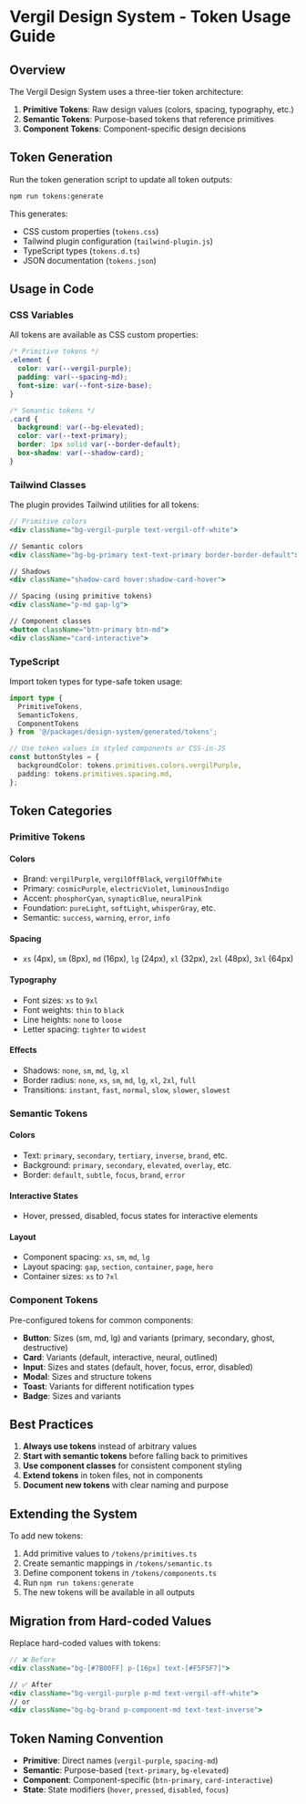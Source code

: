 # Vergil Design System - Token Usage Guide

## Overview

The Vergil Design System uses a three-tier token architecture:

1. **Primitive Tokens**: Raw design values (colors, spacing, typography, etc.)
2. **Semantic Tokens**: Purpose-based tokens that reference primitives
3. **Component Tokens**: Component-specific design decisions

## Token Generation

Run the token generation script to update all token outputs:

```bash
npm run tokens:generate
```

This generates:
- CSS custom properties (`tokens.css`)
- Tailwind plugin configuration (`tailwind-plugin.js`)
- TypeScript types (`tokens.d.ts`)
- JSON documentation (`tokens.json`)

## Usage in Code

### CSS Variables

All tokens are available as CSS custom properties:

```css
/* Primitive tokens */
.element {
  color: var(--vergil-purple);
  padding: var(--spacing-md);
  font-size: var(--font-size-base);
}

/* Semantic tokens */
.card {
  background: var(--bg-elevated);
  color: var(--text-primary);
  border: 1px solid var(--border-default);
  box-shadow: var(--shadow-card);
}
```

### Tailwind Classes

The plugin provides Tailwind utilities for all tokens:

```jsx
// Primitive colors
<div className="bg-vergil-purple text-vergil-off-white">

// Semantic colors
<div className="bg-bg-primary text-text-primary border-border-default">

// Shadows
<div className="shadow-card hover:shadow-card-hover">

// Spacing (using primitive tokens)
<div className="p-md gap-lg">

// Component classes
<button className="btn-primary btn-md">
<div className="card-interactive">
```

### TypeScript

Import token types for type-safe token usage:

```typescript
import type { 
  PrimitiveTokens, 
  SemanticTokens, 
  ComponentTokens 
} from '@/packages/design-system/generated/tokens';

// Use token values in styled components or CSS-in-JS
const buttonStyles = {
  backgroundColor: tokens.primitives.colors.vergilPurple,
  padding: tokens.primitives.spacing.md,
};
```

## Token Categories

### Primitive Tokens

#### Colors
- Brand: `vergilPurple`, `vergilOffBlack`, `vergilOffWhite`
- Primary: `cosmicPurple`, `electricViolet`, `luminousIndigo`
- Accent: `phosphorCyan`, `synapticBlue`, `neuralPink`
- Foundation: `pureLight`, `softLight`, `whisperGray`, etc.
- Semantic: `success`, `warning`, `error`, `info`

#### Spacing
- `xs` (4px), `sm` (8px), `md` (16px), `lg` (24px), `xl` (32px), `2xl` (48px), `3xl` (64px)

#### Typography
- Font sizes: `xs` to `9xl`
- Font weights: `thin` to `black`
- Line heights: `none` to `loose`
- Letter spacing: `tighter` to `widest`

#### Effects
- Shadows: `none`, `sm`, `md`, `lg`, `xl`
- Border radius: `none`, `xs`, `sm`, `md`, `lg`, `xl`, `2xl`, `full`
- Transitions: `instant`, `fast`, `normal`, `slow`, `slower`, `slowest`

### Semantic Tokens

#### Colors
- Text: `primary`, `secondary`, `tertiary`, `inverse`, `brand`, etc.
- Background: `primary`, `secondary`, `elevated`, `overlay`, etc.
- Border: `default`, `subtle`, `focus`, `brand`, `error`

#### Interactive States
- Hover, pressed, disabled, focus states for interactive elements

#### Layout
- Component spacing: `xs`, `sm`, `md`, `lg`
- Layout spacing: `gap`, `section`, `container`, `page`, `hero`
- Container sizes: `xs` to `7xl`

### Component Tokens

Pre-configured tokens for common components:

- **Button**: Sizes (sm, md, lg) and variants (primary, secondary, ghost, destructive)
- **Card**: Variants (default, interactive, neural, outlined)
- **Input**: Sizes and states (default, hover, focus, error, disabled)
- **Modal**: Sizes and structure tokens
- **Toast**: Variants for different notification types
- **Badge**: Sizes and variants

## Best Practices

1. **Always use tokens** instead of arbitrary values
2. **Start with semantic tokens** before falling back to primitives
3. **Use component classes** for consistent component styling
4. **Extend tokens** in token files, not in components
5. **Document new tokens** with clear naming and purpose

## Extending the System

To add new tokens:

1. Add primitive values to `/tokens/primitives.ts`
2. Create semantic mappings in `/tokens/semantic.ts`
3. Define component tokens in `/tokens/components.ts`
4. Run `npm run tokens:generate`
5. The new tokens will be available in all outputs

## Migration from Hard-coded Values

Replace hard-coded values with tokens:

```jsx
// ❌ Before
<div className="bg-[#7B00FF] p-[16px] text-[#F5F5F7]">

// ✅ After
<div className="bg-vergil-purple p-md text-vergil-off-white">
// or
<div className="bg-bg-brand p-component-md text-text-inverse">
```

## Token Naming Convention

- **Primitive**: Direct names (`vergil-purple`, `spacing-md`)
- **Semantic**: Purpose-based (`text-primary`, `bg-elevated`)
- **Component**: Component-specific (`btn-primary`, `card-interactive`)
- **State**: State modifiers (`hover`, `pressed`, `disabled`, `focus`)